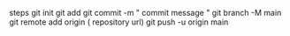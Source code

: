 steps 
git init
git add <file name>
git commit -m " commit message "
git branch -M main
git remote add origin ( repository url)
git push -u origin main
